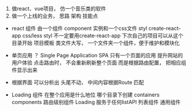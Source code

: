 1. 做react、vue项目， 仿一个音乐类的软件
2. 做一个上线的业务， 思路 架构 技能点

- react 组件 由一个组件 component 实例和一个css文件 styl
   create-react-app css/less  styl
   不一定要用create-react-app   下次自己的项目可以从这个目录开始  项目模板
   类文件大写， 一个文件夹一个组件，便于维护和模块化

- 单页应用  ？ Single Page Application SPA
只有一个页面的应用
提升网站的用户体验
点击路由时， 不会重新刷新整个页面 而是根据路由配置， 把相应组件显示出来
- 根据界面 可以分析出 头尾不动， 中间内容根据Route 匹配
- Loading 组件 在整个应用是什么地位
   哪个目录下创建
   containers
   components  路由级别组件
   Loading  服务于任何listAPI 列表组件 通用组件




